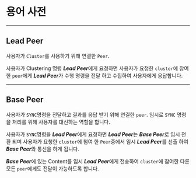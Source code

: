 # 용어 사전

----

## Lead Peer
사용자가 `Cluster`를 사용하기 위해 연결한 `Peer`.

사용자가 Clustering 명령 ***Lead Peer***에게 요청하면 사용자가 요청한 `cluster`에 참여한 `peer`에게
***Lead Peer***가  수행 명령을 전달 하고 수집하여 사용자에게 응답합니다.

----

## Base Peer
사용자가 `SYNC`명령을 전달하고 결과를 응답 받기 위해 연결한 `peer`.
임시로 `SYNC` 명령을 처리를 위해 사용자를 대신하는 역할을 합니다.

사용자가 `SYNC`명령을 ***Lead Peer***에게 요청하면 ***Lead Peer***는 ***Base Peer***로 임시 전환 되며 사용자가 요청한 `cluster`에 첨여 한 `Peer`중에서 임시 ***Lead Peer***를 선출 하여 ***Base Peer***와 통신을 하게 됩니다.

***Base Peer***에 있는 Content를 임시 ***Lead Peer***에게 전송하여 `cluster`에 참여한 다른 모든 `peer`에게도 전달이 가능하도록 합니다.
